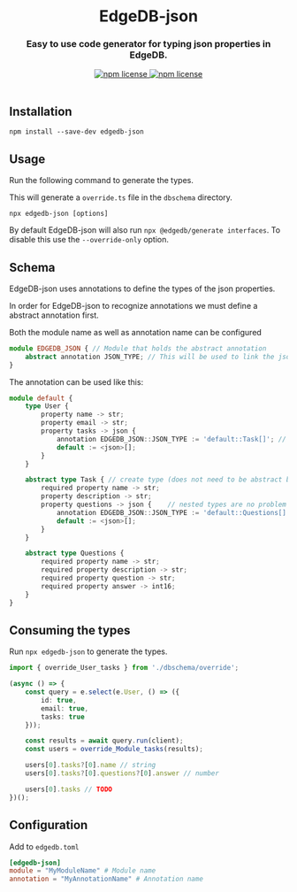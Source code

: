 <div align="center">
	<h1>EdgeDB-json</h1>
	<h3>Easy to use code generator for typing json properties in EdgeDB.</h3>
	<a href="https://www.npmjs.com/package/edgedb-json">
		<img alt="npm license" src="https://img.shields.io/npm/l/edgedb-json">
	</a>
	<a href="https://www.npmjs.com/package/edgedb-json">
		<img alt="npm license" src="https://img.shields.io/npm/v/edgedb-json">
	</a>
</div>

<br>

## Installation

```
npm install --save-dev edgedb-json
```

## Usage

Run the following command to generate the types.

This will generate a `override.ts` file in the `dbschema` directory.

```
npx edgedb-json [options]
```

By default EdgeDB-json will also run `npx @edgedb/generate interfaces`. To disable this use the `--override-only` option.

## Schema

EdgeDB-json uses annotations to define the types of the json properties.

In order for EdgeDB-json to recognize annotations we must define a abstract annotation first.

Both the module name as well as annotation name can be configured

```ts
module EDGEDB_JSON { // Module that holds the abstract annotation
    abstract annotation JSON_TYPE; // This will be used to link the json property to a type
}
```

The annotation can be used like this:

```ts
module default {
    type User {
        property name -> str;
        property email -> str;
        property tasks -> json {
            annotation EDGEDB_JSON::JSON_TYPE := 'default::Task[]'; // Needs to directly reference the type in the style of `module::type` // Add [] at the end to make it behave like a link
            default := <json>[];
        }
    }

    abstract type Task { // create type (does not need to be abstract but helps to differentiate between types)
        required property name -> str;
        property description -> str;
        property questions -> json {    // nested types are no problem as well
            annotation EDGEDB_JSON::JSON_TYPE := 'default::Questions[]';
            default := <json>[];
        }
    }

    abstract type Questions {
        required property name -> str;
        required property description -> str;
        required property question -> str;
        required property answer -> int16;
    }
}
```

## Consuming the types

Run `npx edgedb-json` to generate the types.

```ts
import { override_User_tasks } from './dbschema/override';

(async () => {
	const query = e.select(e.User, () => ({
		id: true,
		email: true,
		tasks: true
	}));

	const results = await query.run(client);
	const users = override_Module_tasks(results);

    users[0].tasks?[0].name // string
    users[0].tasks?[0].questions?[0].answer // number

    users[0].tasks // TODO
})();
```

## Configuration

Add to `edgedb.toml`

```toml
[edgedb-json]
module = "MyModuleName" # Module name
annotation = "MyAnnotationName" # Annotation name
```

